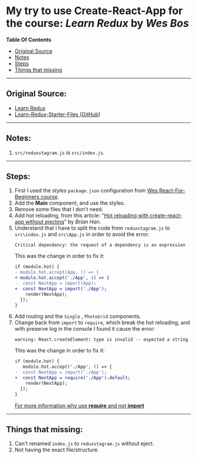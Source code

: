 # My try to use Create-React-App for the course: _**Learn Redux**_ by _**Wes Bos**_

**Table Of Contents**

- [Original Source](#original-source)
- [Notes](#notes)
- [Steps](#steps)
- [Things that missing](#things-that-missing)

---

## Original Source:

- [Learn Redux](http://LearnRedux.com)
- [Learn-Redux-Starter-Files (GitHub)](https://github.com/wesbos/Learn-Redux-Starter-Files)

---

## Notes:

1. `src/reduxstagram.js` is `src/index.js`.

---

## Steps:

1. First I used the _styles_ `package.json` configuration from [Wes React-For-Beginners course](https://github.com/wesbos/React-For-Beginners-Starter-Files/blob/master/catch-of-the-day/package.json).
2. Add the **Main** component, and use the styles.
3. Remove some files that I don't need.
4. Add hot reloading, from this article: "[Hot reloading with create-react-app without ejecting](https://medium.com/@brianhan/hot-reloading-cra-without-eject-b54af352c642)" by _Brian Han_.
5. Understand that I have to split the code from `reduxstagram.js` to `src\index.js` and `src\App.js` in order to avoid the error:
   ```shell
   Critical dependency: the request of a dependency is an expression
   ```
   This was the change in order to fix it:
   ```diff
   if (module.hot) {
   - module.hot.accept(App, () => {
   + module.hot.accept('./App', () => {
   -  const NextApp = import(App);
   +  const NextApp = import('./App');
       render(NextApp);
     });
   }
   ```
6. Add routing and the `Single` , `PhotoGrid` components.
7. Change back from `import` to `require`, which break the hot reloading, and with preserve log in the console I found it cause the error:
   ```shell
   warning: React.createElement: type is invalid -- expected a string
   ```
   This was the change in order to fix it:
   ```diff
   if (module.hot) {
      module.hot.accept('./App', () => {
   -  const NextApp = import('./App');
   +  const NextApp = require('./App').default;
       render(NextApp);
     });
   }
   ```
   [For more information why use **require** and not **import**](https://stackoverflow.com/questions/43247696/javascript-require-vs-require-default)

---

## Things that missing:

1. Can't renamed `index.js` to `reduxstagram.js` without eject.
2. Not having the exact file/structure.
